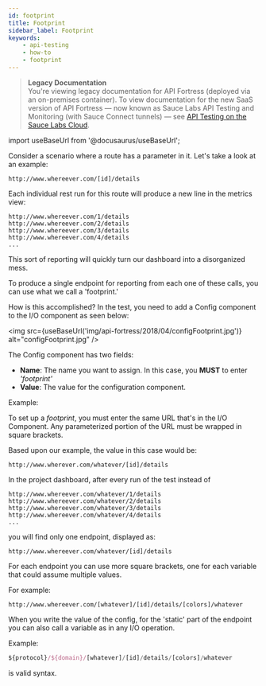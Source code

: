 ```yaml
---
id: footprint
title: Footprint
sidebar_label: Footprint
keywords:
    - api-testing
    - how-to
    - footprint
---
```


>**Legacy Documentation**<br/>You're viewing legacy documentation for API Fortress (deployed via an on-premises container). To view documentation for the new SaaS version of API Fortress &#8212; now known as Sauce Labs API Testing and Monitoring (with Sauce Connect tunnels) &#8212; see [API Testing on the Sauce Labs Cloud](/api-testing/).

import useBaseUrl from '@docusaurus/useBaseUrl';

Consider a scenario where a route has a parameter in it. Let's take a look at an example:

```http request
http://www.whereever.com/[id]/details
```

Each individual rest run for this route will produce a new line in the metrics view:  

```http request
http://www.whereever.com/1/details  
http://www.whereever.com/2/details  
http://www.whereever.com/3/details  
http://www.whereever.com/4/details
...  
```

This sort of reporting will quickly turn our dashboard into a disorganized mess.  

To produce a single endpoint for reporting from each one of these calls, you can use what we call a 'footprint.'

How is this accomplished? In the test, you need to add a Config component to the I/O component as seen below:  

<img src={useBaseUrl('img/api-fortress/2018/04/configFootprint.jpg')} alt="configFootprint.jpg" />

The Config component has two fields:  
* **Name**: The name you want to assign. In this case, you **MUST** to enter _'footprint'_
* **Value**: The value for the configuration component.  

Example:

To set up a _footprint_, you must enter the same URL that's in the I/O Component. Any parameterized portion of the URL must be wrapped in square brackets.

Based upon our example, the value in this case would be:

```http request
http://www.wherever.com/whatever/[id]/details  
```

In the project dashboard, after every run of the test instead of

```http request
http://www.whereever.com/whatever/1/details
http://www.whereever.com/whatever/2/details
http://www.whereever.com/whatever/3/details
http://www.whereever.com/whatever/4/details
...
```  

you will find only one endpoint, displayed as:

```http request
http://www.whereever.com/whatever/[id]/details  
```

For each endpoint you can use more square brackets, one for each variable that could assume multiple values.  

For example:

```http request
http://www.whereever.com/[whatever]/[id]/details/[colors]/whatever
```

When you write the value of the config, for the 'static' part of the endpoint you can also call a variable as in any I/O operation.  

Example:

```js
${protocol}/${domain}/[whatever]/[id]/details/[colors]/whatever
```

is valid syntax.
